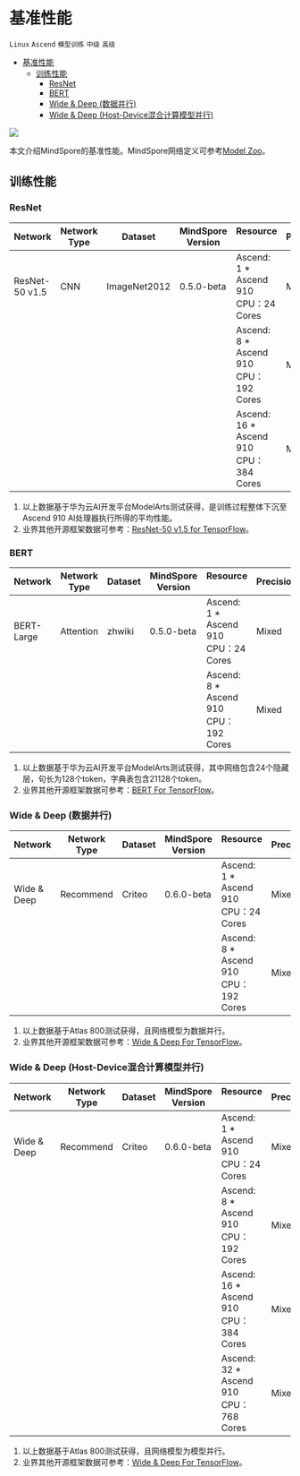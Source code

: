# 基准性能

`Linux` `Ascend` `模型训练` `中级` `高级`

<!-- TOC -->

- [基准性能](#基准性能)
    - [训练性能](#训练性能)
        - [ResNet](#resnet)
        - [BERT](#bert)
        - [Wide & Deep (数据并行)](#wide--deep-数据并行)
        - [Wide & Deep (Host-Device混合计算模型并行)](#wide--deep-host-device混合计算模型并行)

<!-- /TOC -->

<a href="https://gitee.com/mindspore/docs/blob/r1.3/docs/mindspore/note/source_zh_cn/benchmark.md" target="_blank"><img src="https://gitee.com/mindspore/docs/raw/master/resource/_static/logo_source.png"></a>

本文介绍MindSpore的基准性能。MindSpore网络定义可参考[Model Zoo](https://gitee.com/mindspore/mindspore/tree/master/model_zoo)。

## 训练性能

### ResNet

| Network | Network Type | Dataset | MindSpore Version | Resource &nbsp; &nbsp; &nbsp; &nbsp; &nbsp; &nbsp; &nbsp; &nbsp; | Precision | Batch Size | Throughput | Speedup |
| --- | --- | --- | --- | --- | --- | --- | --- | --- |
| ResNet-50 v1.5 | CNN | ImageNet2012 | 0.5.0-beta | Ascend: 1 * Ascend 910 </br> CPU：24 Cores | Mixed | 256 | 2115 images/sec | - |
|  |  |  |  | Ascend: 8 * Ascend 910 </br> CPU：192 Cores | Mixed | 256 | 16600 images/sec | 0.98 |
|  |  |  |  | Ascend: 16 * Ascend 910 </br> CPU：384 Cores | Mixed | 256 | 32768 images/sec | 0.96 |

1. 以上数据基于华为云AI开发平台ModelArts测试获得，是训练过程整体下沉至Ascend 910 AI处理器执行所得的平均性能。
2. 业界其他开源框架数据可参考：[ResNet-50 v1.5 for TensorFlow](https://github.com/NVIDIA/DeepLearningExamples/tree/master/TensorFlow/Classification/ConvNets/resnet50v1.5)。

### BERT

| Network | Network Type | Dataset | MindSpore Version | Resource &nbsp; &nbsp; &nbsp; &nbsp; &nbsp; &nbsp; &nbsp; &nbsp; | Precision | Batch Size | Throughput |  Speedup |
| --- | --- | --- | --- | --- | --- | --- | --- | --- |
| BERT-Large | Attention | zhwiki | 0.5.0-beta | Ascend: 1 * Ascend 910 </br> CPU：24 Cores | Mixed | 96 | 269 sentences/sec | - |
|  |  |  |  | Ascend: 8 * Ascend 910 </br> CPU：192 Cores | Mixed | 96 | 2069 sentences/sec | 0.96 |

1. 以上数据基于华为云AI开发平台ModelArts测试获得，其中网络包含24个隐藏层，句长为128个token，字典表包含21128个token。  
2. 业界其他开源框架数据可参考：[BERT For TensorFlow](https://github.com/NVIDIA/DeepLearningExamples/tree/master/TensorFlow/LanguageModeling/BERT)。

### Wide & Deep (数据并行)

| Network | Network Type | Dataset | MindSpore Version | Resource &nbsp; &nbsp; &nbsp; &nbsp; &nbsp; &nbsp; &nbsp; &nbsp; | Precision | Batch Size | Throughput |  Speedup |
| --- | --- | --- | --- | --- | --- | --- | --- | --- |
| Wide & Deep | Recommend | Criteo | 0.6.0-beta | Ascend: 1 * Ascend 910 </br> CPU：24 Cores | Mixed | 16000 | 796892 samples/sec | - |
|  |  |  |  | Ascend: 8 \* Ascend 910 </br> CPU：192 Cores | Mixed | 16000*8 | 4872849 samples/sec | 0.76 |

1. 以上数据基于Atlas 800测试获得，且网络模型为数据并行。
2. 业界其他开源框架数据可参考：[Wide & Deep For TensorFlow](https://github.com/NVIDIA/DeepLearningExamples/tree/master/TensorFlow/Recommendation/WideAndDeep)。

### Wide & Deep (Host-Device混合计算模型并行)

| Network | Network Type | Dataset | MindSpore Version | Resource &nbsp; &nbsp; &nbsp; &nbsp; &nbsp; &nbsp; &nbsp; &nbsp; | Precision | Batch Size | Throughput |  Speedup |
| --- | --- | --- | --- | --- | --- | --- | --- | --- |
| Wide & Deep | Recommend | Criteo | 0.6.0-beta | Ascend: 1 * Ascend 910 </br> CPU：24 Cores | Mixed | 8000 | 68715 samples/sec | - |
|  |  |  |  | Ascend: 8 \* Ascend 910 </br> CPU：192 Cores | Mixed | 8000*8 | 283830 samples/sec | 0.51 |
|  |  |  |  | Ascend: 16 \* Ascend 910 </br> CPU：384 Cores | Mixed | 8000*16 | 377848 samples/sec | 0.34 |
|  |  |  |  | Ascend: 32 \* Ascend 910 </br> CPU：768 Cores | Mixed | 8000*32 | 433423 samples/sec | 0.20 |

1. 以上数据基于Atlas 800测试获得，且网络模型为模型并行。
2. 业界其他开源框架数据可参考：[Wide & Deep For TensorFlow](https://github.com/NVIDIA/DeepLearningExamples/tree/master/TensorFlow/Recommendation/WideAndDeep)。
